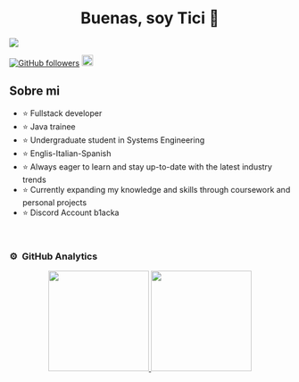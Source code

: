 <div>
<h1 align="center">Buenas, soy Tici 👋</h1>
</div>
<img src="https://charlesdesignfor.me/wp-content/uploads/2017/10/Banner-924x300.png">

[![GitHub followers](https://img.shields.io/github/followers/ticiAngelucci?style=social)](https://github.com/ticiAngelucci)
<a href="www.linkedin.com/in/ticiana-angelucci-12098b23a">
  <img width="20px" src="https://cdn-icons-png.flaticon.com/512/174/174857.png"/>
</a>


## Sobre mi

- ⭐ Fullstack developer
- ⭐ Java trainee
- ⭐ Undergraduate student in Systems Engineering
- ⭐ Englis-Italian-Spanish
- ⭐ Always eager to learn and stay up-to-date with the latest industry trends
- ⭐ Currently expanding my knowledge and skills through coursework and personal projects
- ⭐ Discord Account b1acka
<br>


### ⚙️ &nbsp;GitHub Analytics

<p align="center">
<a href="https://github.com/ticiAngelucci">
  <img height="180em" src="https://github-readme-stats-eight-theta.vercel.app/api?username=ticiAngelucci&show_icons=true&theme=algolia&include_all_commits=true&count_private=true"/>
  <img height="180em" src="https://github-readme-stats-eight-theta.vercel.app/api/top-langs/?username=ticiAngelucci&layout=compact&langs_count=8&theme=algolia"/>
</a>
</p>
